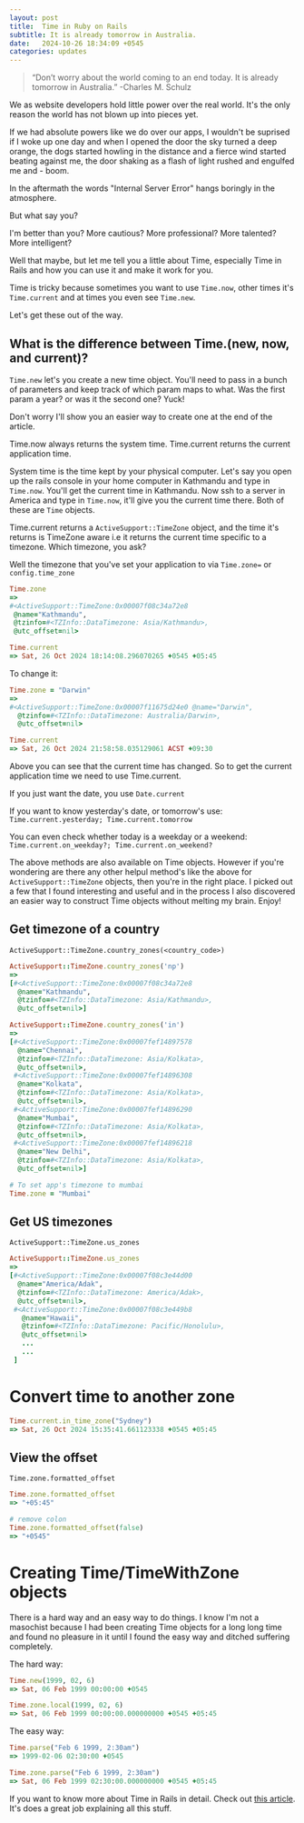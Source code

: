 ```yaml
---
layout: post
title:  Time in Ruby on Rails
subtitle: It is already tomorrow in Australia.
date:   2024-10-26 18:34:09 +0545
categories: updates
---
```


> “Don’t worry about the world coming to an end today. It is already tomorrow in Australia.” -Charles M. Schulz

We as website developers hold little power over the real world. It's the only reason the world has not blown up into pieces yet.

If we had absolute powers like we do over our apps, I wouldn't be suprised if I woke up one day and when I opened the door the sky turned a deep orange,
the dogs started howling in the distance and a fierce wind started beating against me, the door shaking as a flash of light rushed and engulfed me and - boom.

In the aftermath the words <span class="highlight-red">"Internal Server Error"</span> hangs boringly in the atmosphere.

<span class="highlight-red">But what say you?</span>

I'm better than you? More cautious? More professional? More talented? More intelligent?

Well that maybe, but let me tell you a little about Time, especially Time in Rails and how you can use it and make it work for you.

Time is tricky because sometimes you want to use `Time.now`, other times it's `Time.current`
and at times you even see `Time.new`.

Let's get these out of the way.
<img style="float: right" src="/images/allegory_of_vanity.jpeg" alt="">

## What is the difference between Time.(new, now, and current)?
`Time.new` let's you create a new time object. You'll need to pass in a bunch of parameters 
and keep track of which param maps to what. Was the first param a year? or was it the second one? Yuck!

Don't worry I'll show you an easier way to create one at the end of the article.

Time.now always returns the system time. Time.current returns the current application time.

System time is the time kept by your physical computer. Let's say you open up the rails console in your
home computer in Kathmandu and type in `Time.now`. You'll get the current time in Kathmandu.
Now ssh to a server in America and type in `Time.now`, it'll give you the current time there.
Both of these are `Time` objects.

Time.current returns a `ActiveSupport::TimeZone` object, and the time it's returns is TimeZone aware i.e it returns the current time
specific to a timezone. Which timezone, you ask?

Well the timezone that you've set your application to via `Time.zone=` or `config.time_zone`

```ruby
Time.zone
=> 
#<ActiveSupport::TimeZone:0x00007f08c34a72e8
 @name="Kathmandu",
 @tzinfo=#<TZInfo::DataTimezone: Asia/Kathmandu>,
 @utc_offset=nil>

Time.current
=> Sat, 26 Oct 2024 18:14:08.296070265 +0545 +05:45
```

To change it:

```ruby
Time.zone = "Darwin"
=> 
#<ActiveSupport::TimeZone:0x00007f11675d24e0 @name="Darwin", 
  @tzinfo=#<TZInfo::DataTimezone: Australia/Darwin>, 
  @utc_offset=nil>

Time.current
=> Sat, 26 Oct 2024 21:58:58.035129061 ACST +09:30
```

Above you can see that the current time has changed. So to get the current application time we need to use
Time.current.

If you just want the date, you use `Date.current`

If you want to know yesterday's date, or tomorrow's use: `Time.current.yesterday; Time.current.tomorrow`

You can even check whether today is a weekday or a weekend: `Time.current.on_weekday?; Time.current.on_weekend?`

The above methods are also available on Time objects. However if you're wondering are there any other helpul method's like the above
for `ActiveSupport::TimeZone` objects, then you're in the right place. I picked out a few that I found interesting and useful and in the process I also discovered an easier
way to construct Time objects without melting my brain. Enjoy!

## Get timezone of a country
`ActiveSupport::TimeZone.country_zones(<country_code>)`

```ruby
ActiveSupport::TimeZone.country_zones('np')
=> 
[#<ActiveSupport::TimeZone:0x00007f08c34a72e8
  @name="Kathmandu",
  @tzinfo=#<TZInfo::DataTimezone: Asia/Kathmandu>,
  @utc_offset=nil>]

ActiveSupport::TimeZone.country_zones('in')
=> 
[#<ActiveSupport::TimeZone:0x00007fef14897578
  @name="Chennai",
  @tzinfo=#<TZInfo::DataTimezone: Asia/Kolkata>,
  @utc_offset=nil>,
 #<ActiveSupport::TimeZone:0x00007fef14896308
  @name="Kolkata",
  @tzinfo=#<TZInfo::DataTimezone: Asia/Kolkata>,
  @utc_offset=nil>,
 #<ActiveSupport::TimeZone:0x00007fef14896290
  @name="Mumbai",
  @tzinfo=#<TZInfo::DataTimezone: Asia/Kolkata>,
  @utc_offset=nil>,
 #<ActiveSupport::TimeZone:0x00007fef14896218
  @name="New Delhi",
  @tzinfo=#<TZInfo::DataTimezone: Asia/Kolkata>,
  @utc_offset=nil>]

# To set app's timezone to mumbai
Time.zone = "Mumbai"
```

## Get US timezones
`ActiveSupport::TimeZone.us_zones`

```ruby
ActiveSupport::TimeZone.us_zones
=>                                           
[#<ActiveSupport::TimeZone:0x00007f08c3e44d00
  @name="America/Adak",
  @tzinfo=#<TZInfo::DataTimezone: America/Adak>,
  @utc_offset=nil>,
 #<ActiveSupport::TimeZone:0x00007f08c3e449b8
   @name="Hawaii",
   @tzinfo=#<TZInfo::DataTimezone: Pacific/Honolulu>, 
   @utc_offset=nil>
   ...
   ...
 ]
```

# Convert time to another zone
```ruby
Time.current.in_time_zone("Sydney")
=> Sat, 26 Oct 2024 15:35:41.661123338 +0545 +05:45
```

## View the offset
`Time.zone.formatted_offset`

```ruby
Time.zone.formatted_offset
=> "+05:45"

# remove colon 
Time.zone.formatted_offset(false)
=> "+0545"
```

# Creating Time/TimeWithZone objects
There is a hard way and an easy way to do things. I know I'm not a masochist because I had been creating Time objects
for a long long time and found no pleasure in it until I found the easy way and ditched suffering completely.

The hard way:
```ruby
Time.new(1999, 02, 6)
=> Sat, 06 Feb 1999 00:00:00 +0545

Time.zone.local(1999, 02, 6)
=> Sat, 06 Feb 1999 00:00:00.000000000 +0545 +05:45
```

The easy way:
```ruby
Time.parse("Feb 6 1999, 2:30am")
=> 1999-02-06 02:30:00 +0545

Time.zone.parse("Feb 6 1999, 2:30am")
=> Sat, 06 Feb 1999 02:30:00.000000000 +0545 +05:45
```

If you want to know more about Time in Rails in detail. Check out [this article](https://danilenko.org/2012/7/6/rails_timezones/). It's does a great job explaining all this stuff.

